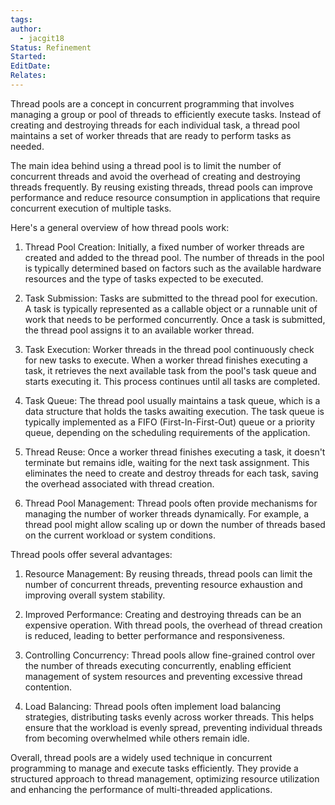 ```yaml
---
tags: 
author:
  - jacgit18
Status: Refinement
Started: 
EditDate: 
Relates:
---
```

  

Thread pools are a concept in concurrent programming that involves managing a group or pool of threads to efficiently execute tasks. Instead of creating and destroying threads for each individual task, a thread pool maintains a set of worker threads that are ready to perform tasks as needed.

The main idea behind using a thread pool is to limit the number of concurrent threads and avoid the overhead of creating and destroying threads frequently. By reusing existing threads, thread pools can improve performance and reduce resource consumption in applications that require concurrent execution of multiple tasks.

Here's a general overview of how thread pools work:

1. Thread Pool Creation: Initially, a fixed number of worker threads are created and added to the thread pool. The number of threads in the pool is typically determined based on factors such as the available hardware resources and the type of tasks expected to be executed.
    
2. Task Submission: Tasks are submitted to the thread pool for execution. A task is typically represented as a callable object or a runnable unit of work that needs to be performed concurrently. Once a task is submitted, the thread pool assigns it to an available worker thread.
    
3. Task Execution: Worker threads in the thread pool continuously check for new tasks to execute. When a worker thread finishes executing a task, it retrieves the next available task from the pool's task queue and starts executing it. This process continues until all tasks are completed.
    
4. Task Queue: The thread pool usually maintains a task queue, which is a data structure that holds the tasks awaiting execution. The task queue is typically implemented as a FIFO (First-In-First-Out) queue or a priority queue, depending on the scheduling requirements of the application.
    
5. Thread Reuse: Once a worker thread finishes executing a task, it doesn't terminate but remains idle, waiting for the next task assignment. This eliminates the need to create and destroy threads for each task, saving the overhead associated with thread creation.
    
6. Thread Pool Management: Thread pools often provide mechanisms for managing the number of worker threads dynamically. For example, a thread pool might allow scaling up or down the number of threads based on the current workload or system conditions.
    

Thread pools offer several advantages:

1. Resource Management: By reusing threads, thread pools can limit the number of concurrent threads, preventing resource exhaustion and improving overall system stability.
    
2. Improved Performance: Creating and destroying threads can be an expensive operation. With thread pools, the overhead of thread creation is reduced, leading to better performance and responsiveness.
    
3. Controlling Concurrency: Thread pools allow fine-grained control over the number of threads executing concurrently, enabling efficient management of system resources and preventing excessive thread contention.
    
4. Load Balancing: Thread pools often implement load balancing strategies, distributing tasks evenly across worker threads. This helps ensure that the workload is evenly spread, preventing individual threads from becoming overwhelmed while others remain idle.
    

Overall, thread pools are a widely used technique in concurrent programming to manage and execute tasks efficiently. They provide a structured approach to thread management, optimizing resource utilization and enhancing the performance of multi-threaded applications.